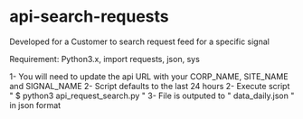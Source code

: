 # api-search-requests
Developed for a Customer to search request feed for a specific signal

Requirement: Python3.x, import requests, json, sys

1- You will need to update the api URL with your CORP_NAME, SITE_NAME and SIGNAL_NAME
                               2- Script defaults to the last 24 hours
2- Execute script " $ python3 api_request_search.py "
3- File is outputed to " data_daily.json " in json format

